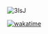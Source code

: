 ![3IsJ](https://user-images.githubusercontent.com/56800569/175830310-17670966-03bc-4ec0-8678-be4e39fbf454.gif)

[![wakatime](https://wakatime.com/badge/user/37336608-a85a-4fa5-9bb0-d71e97ba1f25.svg)](https://wakatime.com/@37336608-a85a-4fa5-9bb0-d71e97ba1f25)
